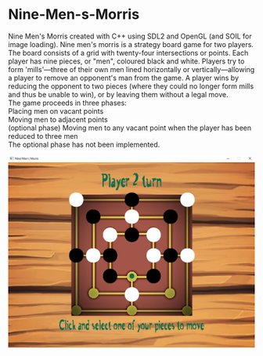 # Nine-Men-s-Morris
Nine Men's Morris created with C++ using SDL2 and OpenGL (and SOIL for image loading).
Nine men's morris is a strategy board game for two players. The board consists of a grid with twenty-four intersections or points. Each player has nine pieces, or "men", coloured black and white. Players try to form 'mills'—three of their own men lined horizontally or vertically—allowing a player to remove an opponent's man from the game. A player wins by reducing the opponent to two pieces (where they could no longer form mills and thus be unable to win), or by leaving them without a legal move.  
The game proceeds in three phases:  
Placing men on vacant points  
Moving men to adjacent points  
(optional phase) Moving men to any vacant point when the player has been reduced to three men  
The optional phase has not been implemented.  

![alt_text](https://github.com/dobrilasunde/Nine-Men-s-Morris/blob/master/NineMensMorris.jpg)
